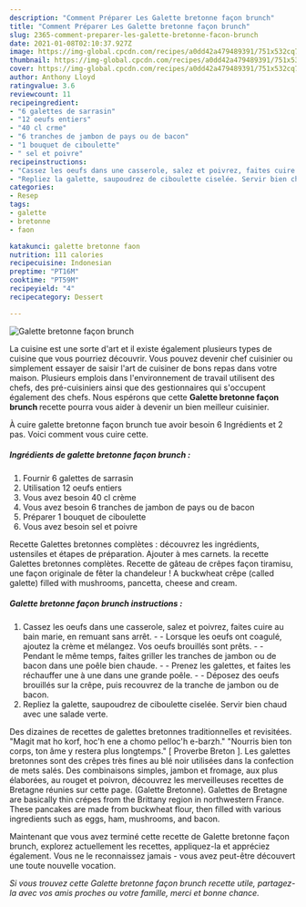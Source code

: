 ```yaml
---
description: "Comment Préparer Les Galette bretonne façon brunch"
title: "Comment Préparer Les Galette bretonne façon brunch"
slug: 2365-comment-preparer-les-galette-bretonne-facon-brunch
date: 2021-01-08T02:10:37.927Z
image: https://img-global.cpcdn.com/recipes/a0dd42a479489391/751x532cq70/galette-bretonne-facon-brunch-photo-principale-de-la-recette.jpg
thumbnail: https://img-global.cpcdn.com/recipes/a0dd42a479489391/751x532cq70/galette-bretonne-facon-brunch-photo-principale-de-la-recette.jpg
cover: https://img-global.cpcdn.com/recipes/a0dd42a479489391/751x532cq70/galette-bretonne-facon-brunch-photo-principale-de-la-recette.jpg
author: Anthony Lloyd
ratingvalue: 3.6
reviewcount: 11
recipeingredient:
- "6 galettes de sarrasin"
- "12 oeufs entiers"
- "40 cl crme"
- "6 tranches de jambon de pays ou de bacon"
- "1 bouquet de ciboulette"
- " sel et poivre"
recipeinstructions:
- "Cassez les oeufs dans une casserole, salez et poivrez, faites cuire au bain marie, en remuant sans arrêt.  Lorsque les oeufs ont coagulé, ajoutez la crème et mélangez. Vos oeufs brouillés sont prêts.  Pendant le même temps, faites griller les tranches de jambon ou de bacon dans une poêle bien chaude.  Prenez les galettes, et faites les réchauffer une à une dans une grande poêle.  Déposez des oeufs brouillés sur la crêpe, puis recouvrez de la tranche de jambon ou de bacon."
- "Repliez la galette, saupoudrez de ciboulette ciselée. Servir bien chaud avec une salade verte."
categories:
- Resep
tags:
- galette
- bretonne
- faon

katakunci: galette bretonne faon 
nutrition: 111 calories
recipecuisine: Indonesian
preptime: "PT16M"
cooktime: "PT59M"
recipeyield: "4"
recipecategory: Dessert

---
```



![Galette bretonne façon brunch](https://img-global.cpcdn.com/recipes/a0dd42a479489391/751x532cq70/galette-bretonne-facon-brunch-photo-principale-de-la-recette.jpg)

La cuisine est une sorte d'art et il existe également plusieurs types de cuisine que vous pourriez découvrir. Vous pouvez devenir chef cuisinier ou simplement essayer de saisir l'art de cuisiner de bons repas dans votre maison. Plusieurs emplois dans l'environnement de travail utilisent des chefs, des pré-cuisiniers ainsi que des gestionnaires qui s'occupent également des chefs. Nous espérons que cette <strong> Galette bretonne façon brunch </strong> recette pourra vous aider à devenir un bien meilleur cuisinier.

<!--inarticleads1-->

À cuire galette bretonne façon brunch tue avoir besoin 6 Ingrédients et 2 pas. Voici comment vous cuire cette.

##### Ingrédients de galette bretonne façon brunch :

1. Fournir 6 galettes de sarrasin
1. Utilisation 12 oeufs entiers
1. Vous avez besoin 40 cl crème
1. Vous avez besoin 6 tranches de jambon de pays ou de bacon
1. Préparer 1 bouquet de ciboulette
1. Vous avez besoin  sel et poivre


Recette Galettes bretonnes complètes : découvrez les ingrédients, ustensiles et étapes de préparation. Ajouter à mes carnets. la recette Galettes bretonnes complètes. Recette de gâteau de crêpes façon tiramisu, une façon originale de fêter la chandeleur ! A buckwheat crêpe (called galette) filled with mushrooms, pancetta, cheese and cream. 

<!--inarticleads2-->

##### Galette bretonne façon brunch instructions :

1. Cassez les oeufs dans une casserole, salez et poivrez, faites cuire au bain marie, en remuant sans arrêt. -  - Lorsque les oeufs ont coagulé, ajoutez la crème et mélangez. Vos oeufs brouillés sont prêts. -  - Pendant le même temps, faites griller les tranches de jambon ou de bacon dans une poêle bien chaude. -  - Prenez les galettes, et faites les réchauffer une à une dans une grande poêle. -  - Déposez des oeufs brouillés sur la crêpe, puis recouvrez de la tranche de jambon ou de bacon.
1. Repliez la galette, saupoudrez de ciboulette ciselée. Servir bien chaud avec une salade verte.


Des dizaines de recettes de galettes bretonnes traditionnelles et revisitées. &#34;Magit mat ho korf, hoc&#39;h ene a chomo pelloc&#39;h e-barzh.&#34; &#34;Nourris bien ton corps, ton âme y restera plus longtemps.&#34; [ Proverbe Breton ]. Les galettes bretonnes sont des crêpes très fines au blé noir utilisées dans la confection de mets salés. Des combinaisons simples, jambon et fromage, aux plus élaborées, au rouget et poivron, découvrez les merveilleuses recettes de Bretagne réunies sur cette page. (Galette Bretonne). Galettes de Bretagne are basically thin crépes from the Brittany region in northwestern France. These pancakes are made from buckwheat flour, then filled with various ingredients such as eggs, ham, mushrooms, and bacon. 

<!--inarticleads1-->

<p>
Maintenant que vous avez terminé cette recette de Galette bretonne façon brunch, explorez actuellement les recettes, appliquez-la et appréciez également. Vous ne le reconnaissez jamais - vous avez peut-être découvert une toute nouvelle vocation.
</p>

<p>
<i>Si vous trouvez cette Galette bretonne façon brunch recette utile, partagez-la avec vos amis proches ou votre famille, merci et bonne chance.</i>
</p>
